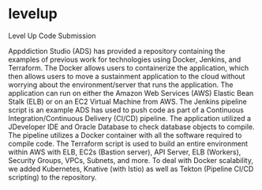 # levelup
Level Up Code Submission

Appddiction Studio (ADS) has provided a repository containing the examples of previous work for technologies using Docker, Jenkins, and Terraform. The Docker allows users to containerize the application, which then allows users to move a sustainment application to the cloud without worrying about the environment/server that runs the application. The application can run on either the Amazon Web Services (AWS) Elastic Bean Stalk (ELB) or on an EC2 Virtual Machine from AWS. The Jenkins pipeline script is an example ADS has used to push code as part of a Continuous Integration/Continuous Delivery (CI/CD) pipeline. The application utilized a JDeveloper IDE and Oracle Database to check database objects to compile. The pipeline utilizes a Docker container with all the software required to compile code. The Terraform script is used to build an entire environment within AWS with ELB, EC2s (Bastion server), API Server, ELB (Workers), Security Groups, VPCs, Subnets, and more. To deal with Docker scalability, we added Kubernetes, Knative (with Istio) as well as Tekton (Pipeline CI/CD scripting) to the repository.
